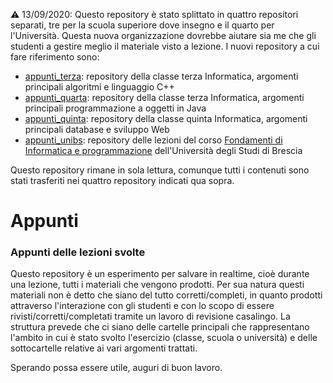 :warning: 13/09/2020: Questo repository è stato splittato in quattro repositori separati, tre per la scuola superiore dove insegno e il quarto per l'Università. Questa nuova organizzazione dovrebbe aiutare sia me che gli studenti a gestire meglio il materiale visto a lezione.
I nuovi repository a cui fare riferimento sono:
* [appunti_terza](https://github.com/alessandro-bugatti/appunti_terza): repository della classe terza Informatica, argomenti principali algoritmi e linguaggio C++
* [appunti_quarta](https://github.com/alessandro-bugatti/appunti_quarta): repository della classe terza Informatica, argomenti principali programmazione a oggetti in Java
* [appunti_quinta](https://github.com/alessandro-bugatti/appunti_quinta): repository della classe quinta Informatica, argomenti principali database e sviluppo Web
* [appunti_unibs](https://github.com/alessandro-bugatti/appunti_unibs): repository delle lezioni del corso [Fondamenti di Informatica e programmazione](https://sites.google.com/view/didattica-bugatti-unibs) dell'Università degli Studi di Brescia

Questo repository rimane in sola lettura, comunque tutti i contenuti sono stati trasferiti nei quattro repository indicati qua sopra.



# Appunti
### Appunti delle lezioni svolte
Questo repository è un esperimento per salvare in realtime, cioè durante una lezione, tutti i materiali che vengono prodotti. Per sua natura questi materiali non è detto che siano del tutto corretti/completi, in quanto prodotti attraverso l'interazione con gli studenti e con lo scopo di essere rivisti/corretti/completati tramite un lavoro di revisione casalingo.
La struttura prevede che ci siano delle cartelle principali che rappresentano l'ambito in cui è stato svolto l'esercizio (classe, scuola o università) e delle sottocartelle relative ai vari argomenti trattati.

Sperando possa essere utile, auguri di buon lavoro.
